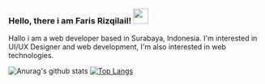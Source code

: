 ### Hello, there i am Faris Rizqilail! <img src="https://raw.githubusercontent.com/MartinHeinz/MartinHeinz/master/wave.gif" width="30px">

Hallo i am a web developer based in Surabaya, Indonesia. I'm interested in UI/UX Designer and web development, I'm also interested in web technologies.

![Anurag's github stats](https://github-readme-stats.vercel.app/api?username=faris110900&show_icons=true&theme=radical)
[![Top Langs](https://github-readme-stats.vercel.app/api/top-langs/?username=anuraghazra&langs_count=3&show_icons=true&theme=radical)](https://github.com/anuraghazra/github-readme-stats)

